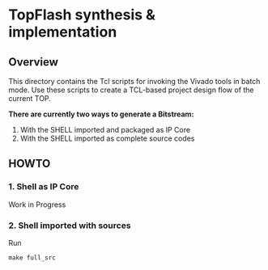 # TopFlash synthesis & implementation

## Overview

This directory contains the Tcl scripts for invoking the Vivado tools in batch mode.
Use these scripts to create a TCL-based project design flow of the current TOP. 

**There are currently two ways to generate a Bitstream:**
1. With the SHELL imported and packaged as IP Core 
2. With the SHELL imported as complete source codes 

## HOWTO 

### 1. Shell as IP Core 

Work in Progress 

### 2. Shell imported with sources 

Run
```
make full_src
```


